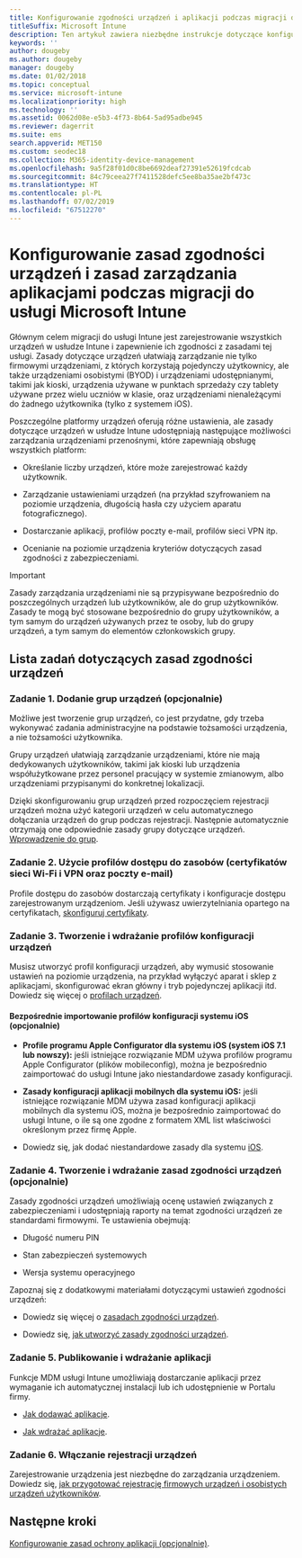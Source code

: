 ```yaml
---
title: Konfigurowanie zgodności urządzeń i aplikacji podczas migracji do usługi Intune
titleSuffix: Microsoft Intune
description: Ten artykuł zawiera niezbędne instrukcje dotyczące konfigurowania zasad zgodności urządzeń i zasad zarządzania aplikacjami podczas migracji do usługi Microsoft Intune.
keywords: ''
author: dougeby
ms.author: dougeby
manager: dougeby
ms.date: 01/02/2018
ms.topic: conceptual
ms.service: microsoft-intune
ms.localizationpriority: high
ms.technology: ''
ms.assetid: 0062d08e-e5b3-4f73-8b64-5ad95adbe945
ms.reviewer: dagerrit
ms.suite: ems
search.appverid: MET150
ms.custom: seodec18
ms.collection: M365-identity-device-management
ms.openlocfilehash: 9a5f28f01d0c8be6692deaf27391e52619fcdcab
ms.sourcegitcommit: 84c79ceea27f7411528defc5ee8ba35ae2bf473c
ms.translationtype: HT
ms.contentlocale: pl-PL
ms.lasthandoff: 07/02/2019
ms.locfileid: "67512270"
---
```

# <a name="configure-device-compliance-and-app-management-policies-when-migrating-to-microsoft-intune"></a>Konfigurowanie zasad zgodności urządzeń i zasad zarządzania aplikacjami podczas migracji do usługi Microsoft Intune

Głównym celem migracji do usługi Intune jest zarejestrowanie wszystkich urządzeń w usłudze Intune i zapewnienie ich zgodności z zasadami tej usługi. Zasady dotyczące urządzeń ułatwiają zarządzanie nie tylko firmowymi urządzeniami, z których korzystają pojedynczy użytkownicy, ale także urządzeniami osobistymi (BYOD) i urządzeniami udostępnianymi, takimi jak kioski, urządzenia używane w punktach sprzedaży czy tablety używane przez wielu uczniów w klasie, oraz urządzeniami nienależącymi do żadnego użytkownika (tylko z systemem iOS).

Poszczególne platformy urządzeń oferują różne ustawienia, ale zasady dotyczące urządzeń w usłudze Intune udostępniają następujące możliwości zarządzania urządzeniami przenośnymi, które zapewniają obsługę wszystkich platform:

-   Określanie liczby urządzeń, które może zarejestrować każdy użytkownik.

-   Zarządzanie ustawieniami urządzeń (na przykład szyfrowaniem na poziomie urządzenia, długością hasła czy użyciem aparatu fotograficznego).

-   Dostarczanie aplikacji, profilów poczty e-mail, profilów sieci VPN itp.

-   Ocenianie na poziomie urządzenia kryteriów dotyczących zasad zgodności z zabezpieczeniami.

> [!IMPORTANT]
> Zasady zarządzania urządzeniami nie są przypisywane bezpośrednio do poszczególnych urządzeń lub użytkowników, ale do grup użytkowników. Zasady te mogą być stosowane bezpośrednio do grupy użytkowników, a tym samym do urządzeń używanych przez te osoby, lub do grupy urządzeń, a tym samym do elementów członkowskich grupy.

## <a name="task-list-for-device-compliance-policies"></a>Lista zadań dotyczących zasad zgodności urządzeń

### <a name="task-1-add-device-groups-optional"></a>Zadanie 1. Dodanie grup urządzeń (opcjonalnie)

Możliwe jest tworzenie grup urządzeń, co jest przydatne, gdy trzeba wykonywać zadania administracyjne na podstawie tożsamości urządzenia, a nie tożsamości użytkownika.

Grupy urządzeń ułatwiają zarządzanie urządzeniami, które nie mają dedykowanych użytkowników, takimi jak kioski lub urządzenia współużytkowane przez personel pracujący w systemie zmianowym, albo urządzeniami przypisanymi do konkretnej lokalizacji.

Dzięki skonfigurowaniu grup urządzeń przed rozpoczęciem rejestracji urządzeń można użyć kategorii urządzeń w celu automatycznego dołączania urządzeń do grup podczas rejestracji. Następnie automatycznie otrzymają one odpowiednie zasady grupy dotyczące urządzeń. [Wprowadzenie do grup](groups-get-started.md).

### <a name="task-2-use-resource-access-profiles-wi-fi-vpn-and-email-certificates"></a>Zadanie 2. Użycie profilów dostępu do zasobów (certyfikatów sieci Wi-Fi i VPN oraz poczty e-mail)

Profile dostępu do zasobów dostarczają certyfikaty i konfiguracje dostępu zarejestrowanym urządzeniom. Jeśli używasz uwierzytelniania opartego na certyfikatach, [skonfiguruj certyfikaty](certificates-configure.md).

### <a name="task-3-create-and-deploy-device-configuration-profiles"></a>Zadanie 3. Tworzenie i wdrażanie profilów konfiguracji urządzeń

Musisz utworzyć profil konfiguracji urządzeń, aby wymusić stosowanie ustawień na poziomie urządzenia, na przykład wyłączyć aparat i sklep z aplikacjami, skonfigurować ekran główny i tryb pojedynczej aplikacji itd. Dowiedz się więcej o [profilach urządzeń](device-profiles.md).

#### <a name="directly-import-ios-configuration-profiles-optional"></a>Bezpośrednie importowanie profilów konfiguracji systemu iOS (opcjonalnie)

-   **Profile programu Apple Configurator dla systemu iOS (system iOS 7.1 lub nowszy):** jeśli istniejące rozwiązanie MDM używa profilów programu Apple Configurator (plików mobileconfig), można je bezpośrednio zaimportować do usługi Intune jako niestandardowe zasady konfiguracji.

-   **Zasady konfiguracji aplikacji mobilnych dla systemu iOS:** jeśli istniejące rozwiązanie MDM używa zasad konfiguracji aplikacji mobilnych dla systemu iOS, można je bezpośrednio zaimportować do usługi Intune, o ile są one zgodne z formatem XML list właściwości określonym przez firmę Apple.

- Dowiedz się, jak dodać niestandardowe zasady dla systemu [iOS](custom-settings-ios.md).

### <a name="task-4-create-and-deploy-device-compliance-policies-optional"></a>Zadanie 4. Tworzenie i wdrażanie zasad zgodności urządzeń (opcjonalnie)

Zasady zgodności urządzeń umożliwiają ocenę ustawień związanych z zabezpieczeniami i udostępniają raporty na temat zgodności urządzeń ze standardami firmowymi. Te ustawienia obejmują:

-   Długość numeru PIN

-   Stan zabezpieczeń systemowych

-   Wersja systemu operacyjnego

Zapoznaj się z dodatkowymi materiałami dotyczącymi ustawień zgodności urządzeń:

-   Dowiedz się więcej o [zasadach zgodności urządzeń](device-compliance.md).

-   Dowiedz się, [jak utworzyć zasady zgodności urządzeń](device-compliance-get-started.md).

### <a name="task-5-publish-and-deploy-apps"></a>Zadanie 5. Publikowanie i wdrażanie aplikacji

Funkcje MDM usługi Intune umożliwiają dostarczanie aplikacji przez wymaganie ich automatycznej instalacji lub ich udostępnienie w Portalu firmy.

-   [Jak dodawać aplikacje](apps-add.md).

-   [Jak wdrażać aplikacje](apps-deploy.md).

### <a name="task-6-enable-device-enrollment"></a>Zadanie 6. Włączanie rejestracji urządzeń

Zarejestrowanie urządzenia jest niezbędne do zarządzania urządzeniem. Dowiedz się, [jak przygotować rejestrację firmowych urządzeń i osobistych urządzeń użytkowników](device-enrollment.md).

## <a name="next-steps"></a>Następne kroki

[Konfigurowanie zasad ochrony aplikacji (opcjonalnie)](migration-guide-app-protection-policies.md).
